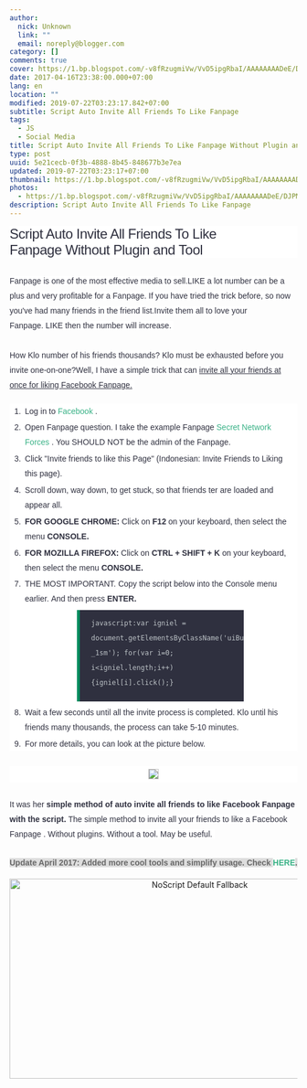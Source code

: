 ```yaml
---
author:
  nick: Unknown
  link: ""
  email: noreply@blogger.com
category: []
comments: true
cover: https://1.bp.blogspot.com/-v8fRzugmiVw/VvD5ipgRbaI/AAAAAAAADeE/DJPMUJuCNNMi-j7QTh8V6RpfBNlvqf6zw/s600/Script%2BAuto%2BInvite%2BAll%2BFriends%2BTo%2BLike%2BFanpage.%2BTanpa%2BPlugin.png
date: 2017-04-16T23:38:00.000+07:00
lang: en
location: ""
modified: 2019-07-22T03:23:17.842+07:00
subtitle: Script Auto Invite All Friends To Like Fanpage
tags:
  - JS
  - Social Media
title: Script Auto Invite All Friends To Like Fanpage Without Plugin and Tool
type: post
uuid: 5e21cecb-0f3b-4888-8b45-848677b3e7ea
updated: 2019-07-22T03:23:17+07:00
thumbnail: https://1.bp.blogspot.com/-v8fRzugmiVw/VvD5ipgRbaI/AAAAAAAADeE/DJPMUJuCNNMi-j7QTh8V6RpfBNlvqf6zw/s600/Script%2BAuto%2BInvite%2BAll%2BFriends%2BTo%2BLike%2BFanpage.%2BTanpa%2BPlugin.png
photos:
  - https://1.bp.blogspot.com/-v8fRzugmiVw/VvD5ipgRbaI/AAAAAAAADeE/DJPMUJuCNNMi-j7QTh8V6RpfBNlvqf6zw/s600/Script%2BAuto%2BInvite%2BAll%2BFriends%2BTo%2BLike%2BFanpage.%2BTanpa%2BPlugin.png
description: Script Auto Invite All Friends To Like Fanpage
---
```


<h1 class="post-title entry-title" style="background-color: white; border: 0px; box-sizing: border-box; color: #2f303f; font-family: Tahoma, sans-serif; font-size: 24px; font-stretch: inherit; font-weight: normal; letter-spacing: -0.5px; line-height: initial; margin: 0px 0px 10px; padding: 0px; vertical-align: baseline;"><span class="notranslate" style="border: 0px; box-sizing: border-box; font-family: inherit; font-size: inherit; font-stretch: inherit; font-style: inherit; font-variant: inherit; font-weight: inherit; line-height: inherit; margin: 0px; padding: 0px; vertical-align: baseline;">Script Auto Invite All Friends To Like Fanpage</span>&nbsp;<span class="notranslate" style="border: 0px; box-sizing: border-box; font-family: inherit; font-size: inherit; font-stretch: inherit; font-style: inherit; font-variant: inherit; font-weight: inherit; line-height: inherit; margin: 0px; padding: 0px; vertical-align: baseline;">Without Plugin and</span><span class="notranslate" style="border: 0px; box-sizing: border-box; font-family: inherit; font-size: inherit; font-stretch: inherit; font-style: inherit; font-variant: inherit; font-weight: inherit; line-height: inherit; margin: 0px; padding: 0px; vertical-align: baseline;">&nbsp;Tool</span></h1><div><span class="notranslate" style="border: 0px; box-sizing: border-box; font-family: inherit; font-size: inherit; font-stretch: inherit; font-style: inherit; font-variant: inherit; font-weight: inherit; line-height: inherit; margin: 0px; padding: 0px; vertical-align: baseline;"><br></span></div><div><span class="notranslate" style="border: 0px; box-sizing: border-box; font-family: inherit; font-size: inherit; font-stretch: inherit; font-style: inherit; font-variant: inherit; font-weight: inherit; line-height: inherit; margin: 0px; padding: 0px; vertical-align: baseline;"><span class="notranslate" style="background-color: white; border: 0px; box-sizing: border-box; color: #2f303f; font-family: &quot;arial&quot; , sans-serif; font-size: 14px; font-stretch: inherit; line-height: 26px; margin: 0px; padding: 0px; vertical-align: baseline;">Fanpage is one of the most effective media to sell.</span><span style="background-color: white; color: #2f303f; font-family: &quot;arial&quot; , sans-serif; font-size: 14px; line-height: 26px;"></span><span class="notranslate" style="background-color: white; border: 0px; box-sizing: border-box; color: #2f303f; font-family: &quot;arial&quot; , sans-serif; font-size: 14px; font-stretch: inherit; line-height: 26px; margin: 0px; padding: 0px; vertical-align: baseline;">LIKE a lot number can be a plus and very profitable for a Fanpage.</span><span style="background-color: white; color: #2f303f; font-family: &quot;arial&quot; , sans-serif; font-size: 14px; line-height: 26px;">&nbsp;</span><span class="notranslate" style="background-color: white; border: 0px; box-sizing: border-box; color: #2f303f; font-family: &quot;arial&quot; , sans-serif; font-size: 14px; font-stretch: inherit; line-height: 26px; margin: 0px; padding: 0px; vertical-align: baseline;">If you have tried the trick before, so now you've had many friends in the friend list.</span><span style="background-color: white; color: #2f303f; font-family: &quot;arial&quot; , sans-serif; font-size: 14px; line-height: 26px;"></span><span class="notranslate" style="background-color: white; border: 0px; box-sizing: border-box; color: #2f303f; font-family: &quot;arial&quot; , sans-serif; font-size: 14px; font-stretch: inherit; line-height: 26px; margin: 0px; padding: 0px; vertical-align: baseline;">Invite them all to love your Fanpage.</span><span style="background-color: white; color: #2f303f; font-family: &quot;arial&quot; , sans-serif; font-size: 14px; line-height: 26px;">&nbsp;</span><span class="notranslate" style="background-color: white; border: 0px; box-sizing: border-box; color: #2f303f; font-family: &quot;arial&quot; , sans-serif; font-size: 14px; font-stretch: inherit; line-height: 26px; margin: 0px; padding: 0px; vertical-align: baseline;">LIKE then the number will increase.</span><span style="background-color: white; color: #2f303f; font-family: &quot;arial&quot; , sans-serif; font-size: 14px; line-height: 26px;">&nbsp;</span><br style="background-color: white; box-sizing: border-box; color: #2f303f; font-family: Arial, sans-serif; font-size: 14px; line-height: 26px; margin: 0px; padding: 0px;"><br style="background-color: white; box-sizing: border-box; color: #2f303f; font-family: Arial, sans-serif; font-size: 14px; line-height: 26px; margin: 0px; padding: 0px;"><span class="notranslate" style="background-color: white; border: 0px; box-sizing: border-box; color: #2f303f; font-family: &quot;arial&quot; , sans-serif; font-size: 14px; font-stretch: inherit; line-height: 26px; margin: 0px; padding: 0px; vertical-align: baseline;">How Klo number of his friends thousands?</span><span style="background-color: white; color: #2f303f; font-family: &quot;arial&quot; , sans-serif; font-size: 14px; line-height: 26px;">&nbsp;</span><span class="notranslate" style="background-color: white; border: 0px; box-sizing: border-box; color: #2f303f; font-family: &quot;arial&quot; , sans-serif; font-size: 14px; font-stretch: inherit; line-height: 26px; margin: 0px; padding: 0px; vertical-align: baseline;">Klo must be exhausted before you invite one-on-one?</span><span style="background-color: white; color: #2f303f; font-family: &quot;arial&quot; , sans-serif; font-size: 14px; line-height: 26px;"></span><span class="notranslate" style="background-color: white; border: 0px; box-sizing: border-box; color: #2f303f; font-family: &quot;arial&quot; , sans-serif; font-size: 14px; font-stretch: inherit; line-height: 26px; margin: 0px; padding: 0px; vertical-align: baseline;">Well, I have a simple trick that can&nbsp;<u style="border: 0px; box-sizing: border-box; font-family: inherit; font-size: inherit; font-stretch: inherit; font-style: inherit; font-variant: inherit; font-weight: inherit; line-height: inherit; margin: 0px; padding: 0px; vertical-align: baseline;">invite all your friends at once for liking Facebook Fanpage.</u></span><span style="background-color: white; color: #2f303f; font-family: &quot;arial&quot; , sans-serif; font-size: 14px; line-height: 26px;">&nbsp;</span><br style="background-color: white; box-sizing: border-box; color: #2f303f; font-family: Arial, sans-serif; font-size: 14px; line-height: 26px; margin: 0px; padding: 0px;"></span><br><ol style="background-color: white; border: 0px; box-sizing: border-box; color: #2f303f; counter-reset: li 0; font-family: Arial, sans-serif; font-size: 14px; font-stretch: inherit; line-height: 26px; list-style: none; margin: 0px; padding: 0px; vertical-align: baseline;"><span class="notranslate" style="border: 0px; box-sizing: border-box; font-family: inherit; font-size: inherit; font-stretch: inherit; font-style: inherit; font-variant: inherit; font-weight: inherit; line-height: inherit; margin: 0px; padding: 0px; vertical-align: baseline;"><li style="border: 0px; box-sizing: border-box; font-family: inherit; font-size: inherit; font-stretch: inherit; font-style: inherit; font-variant: inherit; font-weight: inherit; line-height: inherit; list-style-type: decimal; margin: 0.2em 0px 0px 1.7em; padding: 0px 3px; vertical-align: baseline;"><span class="notranslate" style="border: 0px; box-sizing: border-box; font-family: inherit; font-size: inherit; font-stretch: inherit; font-style: inherit; font-variant: inherit; font-weight: inherit; line-height: inherit; margin: 0px; padding: 0px; vertical-align: baseline;">Log in to&nbsp;<a href="https://fb.me/" style="-webkit-transition: all 0.3s; border: 0px; box-sizing: border-box; color: #37b185; font-family: inherit; font-size: inherit; font-stretch: inherit; font-style: inherit; font-variant: inherit; font-weight: inherit; line-height: inherit; margin: 0px; padding: 0px; text-decoration: none; transition: all 0.3s; vertical-align: baseline;" title="Script Auto Invite All Friends To Like Fanpage. Without Plugin. without Tool" rel="noopener noreferer nofollow">Facebook</a>&nbsp;.</span></li><li style="border: 0px; box-sizing: border-box; font-family: inherit; font-size: inherit; font-stretch: inherit; font-style: inherit; font-variant: inherit; font-weight: inherit; line-height: inherit; list-style-type: decimal; margin: 0.2em 0px 0px 1.7em; padding: 0px 3px; vertical-align: baseline;"><span class="notranslate" style="border: 0px; box-sizing: border-box; font-family: inherit; font-size: inherit; font-stretch: inherit; font-style: inherit; font-variant: inherit; font-weight: inherit; line-height: inherit; margin: 0px; padding: 0px; vertical-align: baseline;">Open Fanpage question.</span>&nbsp;<span class="notranslate" style="border: 0px; box-sizing: border-box; font-family: inherit; font-size: inherit; font-stretch: inherit; font-style: inherit; font-variant: inherit; font-weight: inherit; line-height: inherit; margin: 0px; padding: 0px; vertical-align: baseline;">I take the example Fanpage&nbsp;<a href="https://www.facebook.com/secretnetworkforces" style="-webkit-transition: all 0.3s; border: 0px; box-sizing: border-box; color: #37b185; font-family: inherit; font-size: inherit; font-stretch: inherit; font-style: inherit; font-variant: inherit; font-weight: inherit; line-height: inherit; margin: 0px; padding: 0px; text-decoration: none; transition: all 0.3s; vertical-align: baseline;" target="_blank" title="BJITA - Japan Anime Manga" rel="noopener noreferer nofollow">Secret Network Forces</a>&nbsp;.</span>&nbsp;<span class="notranslate" style="border: 0px; box-sizing: border-box; font-family: inherit; font-size: inherit; font-stretch: inherit; font-style: inherit; font-variant: inherit; font-weight: inherit; line-height: inherit; margin: 0px; padding: 0px; vertical-align: baseline;">You SHOULD NOT be the admin of the Fanpage.</span></li><li style="border: 0px; box-sizing: border-box; font-family: inherit; font-size: inherit; font-stretch: inherit; font-style: inherit; font-variant: inherit; font-weight: inherit; line-height: inherit; list-style-type: decimal; margin: 0.2em 0px 0px 1.7em; padding: 0px 3px; vertical-align: baseline;"><span class="notranslate" style="border: 0px; box-sizing: border-box; font-family: inherit; font-size: inherit; font-stretch: inherit; font-style: inherit; font-variant: inherit; font-weight: inherit; line-height: inherit; margin: 0px; padding: 0px; vertical-align: baseline;">Click "Invite friends to like this Page" (Indonesian: Invite Friends to Liking this page).</span></li><li style="border: 0px; box-sizing: border-box; font-family: inherit; font-size: inherit; font-stretch: inherit; font-style: inherit; font-variant: inherit; font-weight: inherit; line-height: inherit; list-style-type: decimal; margin: 0.2em 0px 0px 1.7em; padding: 0px 3px; vertical-align: baseline;"><span class="notranslate" style="border: 0px; box-sizing: border-box; font-family: inherit; font-size: inherit; font-stretch: inherit; font-style: inherit; font-variant: inherit; font-weight: inherit; line-height: inherit; margin: 0px; padding: 0px; vertical-align: baseline;">Scroll down, way down, to get stuck, so that friends ter are loaded and appear all.</span></li><li style="border: 0px; box-sizing: border-box; font-family: inherit; font-size: inherit; font-stretch: inherit; font-style: inherit; font-variant: inherit; font-weight: inherit; line-height: inherit; list-style-type: decimal; margin: 0.2em 0px 0px 1.7em; padding: 0px 3px; vertical-align: baseline;"><span class="notranslate" style="border: 0px; box-sizing: border-box; font-family: inherit; font-size: inherit; font-stretch: inherit; font-style: inherit; font-variant: inherit; font-weight: inherit; line-height: inherit; margin: 0px; padding: 0px; vertical-align: baseline;"><b style="border: 0px; box-sizing: border-box; font-family: inherit; font-size: inherit; font-stretch: inherit; font-style: inherit; font-variant: inherit; line-height: inherit; margin: 0px; padding: 0px; vertical-align: baseline;">FOR GOOGLE CHROME:</b>&nbsp;Click on&nbsp;<b style="border: 0px; box-sizing: border-box; font-family: inherit; font-size: inherit; font-stretch: inherit; font-style: inherit; font-variant: inherit; line-height: inherit; margin: 0px; padding: 0px; vertical-align: baseline;">F12</b>&nbsp;on your keyboard, then select the menu&nbsp;<b style="border: 0px; box-sizing: border-box; font-family: inherit; font-size: inherit; font-stretch: inherit; font-style: inherit; font-variant: inherit; line-height: inherit; margin: 0px; padding: 0px; vertical-align: baseline;">CONSOLE.</b></span></li><li style="border: 0px; box-sizing: border-box; font-family: inherit; font-size: inherit; font-stretch: inherit; font-style: inherit; font-variant: inherit; font-weight: inherit; line-height: inherit; list-style-type: decimal; margin: 0.2em 0px 0px 1.7em; padding: 0px 3px; vertical-align: baseline;"><span class="notranslate" style="border: 0px; box-sizing: border-box; font-family: inherit; font-size: inherit; font-stretch: inherit; font-style: inherit; font-variant: inherit; font-weight: inherit; line-height: inherit; margin: 0px; padding: 0px; vertical-align: baseline;"><b style="border: 0px; box-sizing: border-box; font-family: inherit; font-size: inherit; font-stretch: inherit; font-style: inherit; font-variant: inherit; line-height: inherit; margin: 0px; padding: 0px; vertical-align: baseline;">FOR MOZILLA FIREFOX:</b>&nbsp;Click on&nbsp;<b style="border: 0px; box-sizing: border-box; font-family: inherit; font-size: inherit; font-stretch: inherit; font-style: inherit; font-variant: inherit; line-height: inherit; margin: 0px; padding: 0px; vertical-align: baseline;">CTRL + SHIFT + K</b>&nbsp;on your keyboard, then select the menu&nbsp;<b style="border: 0px; box-sizing: border-box; font-family: inherit; font-size: inherit; font-stretch: inherit; font-style: inherit; font-variant: inherit; line-height: inherit; margin: 0px; padding: 0px; vertical-align: baseline;">CONSOLE.</b></span></li><li style="border: 0px; box-sizing: border-box; font-family: inherit; font-size: inherit; font-stretch: inherit; font-style: inherit; font-variant: inherit; font-weight: inherit; line-height: inherit; list-style-type: decimal; margin: 0.2em 0px 0px 1.7em; padding: 0px 3px; vertical-align: baseline;"><span class="notranslate" style="border: 0px; box-sizing: border-box; font-family: inherit; font-size: inherit; font-stretch: inherit; font-style: inherit; font-variant: inherit; font-weight: inherit; line-height: inherit; margin: 0px; padding: 0px; vertical-align: baseline;">THE MOST IMPORTANT.</span>&nbsp;<span class="notranslate" style="border: 0px; box-sizing: border-box; font-family: inherit; font-size: inherit; font-stretch: inherit; font-style: inherit; font-variant: inherit; font-weight: inherit; line-height: inherit; margin: 0px; padding: 0px; vertical-align: baseline;">Copy&nbsp;the script&nbsp;below into the Console menu earlier.</span>&nbsp;<span class="notranslate" style="border: 0px; box-sizing: border-box; font-family: inherit; font-size: inherit; font-stretch: inherit; font-style: inherit; font-variant: inherit; font-weight: inherit; line-height: inherit; margin: 0px; padding: 0px; vertical-align: baseline;">And then press&nbsp;<b style="border: 0px; box-sizing: border-box; font-family: inherit; font-size: inherit; font-stretch: inherit; font-style: inherit; font-variant: inherit; line-height: inherit; margin: 0px; padding: 0px; vertical-align: baseline;">ENTER.</b></span>&nbsp;<br style="box-sizing: border-box; margin: 0px; padding: 0px;"><pre style="-webkit-user-select: text; background-color: #2f303f; border-left-color: rgb(0, 140, 95); border-left-style: solid; border-width: 0px 0px 0px 5px; box-sizing: border-box; font-family: monospace, monospace; font-size: 13px; font-stretch: inherit; font-style: inherit; font-variant: inherit; font-weight: inherit; line-height: inherit; margin: 0.5em auto; overflow: auto; padding: 0px; position: relative; tab-size: 2; vertical-align: baseline; width: 292.203125px; word-break: normal; word-wrap: break-word;"><code style="background: none; border: none; box-sizing: border-box; color: #bdc3c7; display: block; font-family: 'source code pro', menlo, consolas, monaco, monospace; font-size: 12px; font-stretch: inherit; font-style: inherit; font-variant: inherit; font-weight: inherit; line-height: inherit; margin: 0px; max-height: 200px; overflow: auto; padding: 10px 20px 20px; vertical-align: baseline; white-space: pre-wrap;">javascript:var igniel = document.getElementsByClassName('uiButton _1sm'); for(var i=0; i&lt;igniel.length;i++) {igniel[i].click();}<span style="color: #2f303f; font-family: monospace , monospace; font-size: 13px; font-style: inherit; font-variant: inherit; font-weight: inherit; line-height: inherit;"> </span></code></pre></li><li style="border: 0px; box-sizing: border-box; font-family: inherit; font-size: inherit; font-stretch: inherit; font-style: inherit; font-variant: inherit; font-weight: inherit; line-height: inherit; list-style-type: decimal; margin: 0.2em 0px 0px 1.7em; padding: 0px 3px; vertical-align: baseline;"><span class="notranslate" style="border: 0px; box-sizing: border-box; font-family: inherit; font-size: inherit; font-stretch: inherit; font-style: inherit; font-variant: inherit; font-weight: inherit; line-height: inherit; margin: 0px; padding: 0px; vertical-align: baseline;">Wait a few seconds until all the invite process is completed.</span>&nbsp;<span class="notranslate" style="border: 0px; box-sizing: border-box; font-family: inherit; font-size: inherit; font-stretch: inherit; font-style: inherit; font-variant: inherit; font-weight: inherit; line-height: inherit; margin: 0px; padding: 0px; vertical-align: baseline;">Klo until his friends many thousands, the process can take 5-10 minutes.</span></li><li style="border: 0px; box-sizing: border-box; font-family: inherit; font-size: inherit; font-stretch: inherit; font-style: inherit; font-variant: inherit; font-weight: inherit; line-height: inherit; list-style-type: decimal; margin: 0.2em 0px 0px 1.7em; padding: 0px 3px; vertical-align: baseline;"><span class="notranslate" style="border: 0px; box-sizing: border-box; font-family: inherit; font-size: inherit; font-stretch: inherit; font-style: inherit; font-variant: inherit; font-weight: inherit; line-height: inherit; margin: 0px; padding: 0px; vertical-align: baseline;">For more details, you can look at the picture below.</span></li></span></ol><span class="notranslate" style="border: 0px; box-sizing: border-box; font-family: inherit; font-size: inherit; font-stretch: inherit; font-style: inherit; font-variant: inherit; font-weight: inherit; line-height: inherit; margin: 0px; padding: 0px; vertical-align: baseline;"><br style="background-color: white; box-sizing: border-box; color: #2f303f; font-family: Arial, sans-serif; font-size: 14px; line-height: 26px; margin: 0px; padding: 0px;"><center style="background-color: white; border: 0px; box-sizing: border-box; color: #2f303f; font-family: Arial, sans-serif; font-size: 14px; font-stretch: inherit; line-height: 26px; margin: 0px; padding: 0px; vertical-align: baseline;"><a href="https://1.bp.blogspot.com/-v8fRzugmiVw/VvD5ipgRbaI/AAAAAAAADeE/DJPMUJuCNNMi-j7QTh8V6RpfBNlvqf6zw/s1600/Script%2BAuto%2BInvite%2BAll%2BFriends%2BTo%2BLike%2BFanpage.%2BTanpa%2BPlugin.png" imageanchor="1" style="-webkit-transition: all 0.3s; border: 0px; box-sizing: border-box; color: #37b185; font-family: inherit; font-size: inherit; font-stretch: inherit; font-style: inherit; font-variant: inherit; font-weight: inherit; line-height: inherit; margin: 0px; padding: 0px; text-decoration: none; transition: all 0.3s; vertical-align: baseline;" rel="noopener noreferer nofollow"><img border="0" src="https://1.bp.blogspot.com/-v8fRzugmiVw/VvD5ipgRbaI/AAAAAAAADeE/DJPMUJuCNNMi-j7QTh8V6RpfBNlvqf6zw/s600/Script%2BAuto%2BInvite%2BAll%2BFriends%2BTo%2BLike%2BFanpage.%2BTanpa%2BPlugin.png" style="-webkit-transition: all 0.6s ease; background: rgb(250, 250, 250); border: 1px solid rgba(0, 0, 0, 0.2); box-sizing: border-box; font-family: inherit; font-size: inherit; font-stretch: inherit; font-style: inherit; font-variant: inherit; font-weight: inherit; height: auto; line-height: inherit; margin: 5px 0px; max-width: 100%; opacity: 1; outline: none; padding: 0px; transition: all 0.6s ease; vertical-align: middle;"></a></center><br style="background-color: white; box-sizing: border-box; color: #2f303f; font-family: Arial, sans-serif; font-size: 14px; line-height: 26px; margin: 0px; padding: 0px;"><span class="notranslate" style="background-color: white; border: 0px; box-sizing: border-box; color: #2f303f; font-family: &quot;arial&quot; , sans-serif; font-size: 14px; font-stretch: inherit; line-height: 26px; margin: 0px; padding: 0px; vertical-align: baseline;">It was her&nbsp;<b style="border: 0px; box-sizing: border-box; font-family: inherit; font-size: inherit; font-stretch: inherit; font-style: inherit; font-variant: inherit; line-height: inherit; margin: 0px; padding: 0px; vertical-align: baseline;">simple method of auto invite all friends to like Facebook Fanpage with the script.</b></span><span style="background-color: white; color: #2f303f; font-family: &quot;arial&quot; , sans-serif; font-size: 14px; line-height: 26px;">&nbsp;</span><span class="notranslate" style="background-color: white; border: 0px; box-sizing: border-box; color: #2f303f; font-family: &quot;arial&quot; , sans-serif; font-size: 14px; font-stretch: inherit; line-height: 26px; margin: 0px; padding: 0px; vertical-align: baseline;">The simple method to invite all your friends to like a Facebook Fanpage&nbsp;.</span><span style="background-color: white; color: #2f303f; font-family: &quot;arial&quot; , sans-serif; font-size: 14px; line-height: 26px;">&nbsp;</span><span class="notranslate" style="background-color: white; border: 0px; box-sizing: border-box; color: #2f303f; font-family: &quot;arial&quot; , sans-serif; font-size: 14px; font-stretch: inherit; line-height: 26px; margin: 0px; padding: 0px; vertical-align: baseline;">Without plugins.</span><span style="background-color: white; color: #2f303f; font-family: &quot;arial&quot; , sans-serif; font-size: 14px; line-height: 26px;">&nbsp;</span><span class="notranslate" style="background-color: white; border: 0px; box-sizing: border-box; color: #2f303f; font-family: &quot;arial&quot; , sans-serif; font-size: 14px; font-stretch: inherit; line-height: 26px; margin: 0px; padding: 0px; vertical-align: baseline;">Without a tool.</span><span style="background-color: white; color: #2f303f; font-family: &quot;arial&quot; , sans-serif; font-size: 14px; line-height: 26px;">&nbsp;</span><span class="notranslate" style="background-color: white; border: 0px; box-sizing: border-box; color: #2f303f; font-family: &quot;arial&quot; , sans-serif; font-size: 14px; font-stretch: inherit; line-height: 26px; margin: 0px; padding: 0px; vertical-align: baseline;">May be useful.</span><span style="background-color: white; color: #2f303f; font-family: &quot;arial&quot; , sans-serif; font-size: 14px; line-height: 26px;">&nbsp;</span></span></div><div><span class="notranslate" style="border: 0px; box-sizing: border-box; font-family: inherit; font-size: inherit; font-stretch: inherit; font-style: inherit; font-variant: inherit; font-weight: inherit; line-height: inherit; margin: 0px; padding: 0px; vertical-align: baseline;"><span style="background-color: white; color: #2f303f; font-family: &quot;arial&quot; , sans-serif; font-size: 14px; line-height: 26px;"><br></span></span></div><div><span class="notranslate" style="border: 0px; box-sizing: border-box; font-family: inherit; font-size: inherit; font-stretch: inherit; font-style: inherit; font-variant: inherit; font-weight: inherit; line-height: inherit; margin: 0px; padding: 0px; vertical-align: baseline;"><span style="background-color: #dddddd; color: #676767; font-family: &quot;arial&quot; , sans-serif; font-size: 14px; font-weight: bold; line-height: 22px;">Update April 2017: Added more cool tools and simplify usage. Check&nbsp;</span><a href="http://www.webmanajemen.com/p/search.html?q=update%20script%20auto%20invite%20fanpage" style="-webkit-transition: all 0.3s; border: 0px; box-sizing: border-box; color: #37b185; font-family: Arial, sans-serif; font-size: 14px; font-stretch: inherit; font-weight: bold; line-height: 22px; margin: 0px; padding: 0px; text-decoration: none; transition: all 0.3s; vertical-align: baseline;" target="_blank" title="Script Auto Invite / Undang Semua Teman ke Fanspage GRATIS - Igniel" rel="noopener noreferer nofollow">HERE</a><span style="background-color: #dddddd; color: #676767; font-family: &quot;arial&quot; , sans-serif; font-size: 14px; font-weight: bold; line-height: 22px;">.</span></span></div><style amp-custom="">.thumb-post{text-align:center;margin:0;padding:0;width:100%} .thumb-post amp-img{width:100%;max-width:100%;height:auto;min-height:450px;max-height:600px;margin:0} </style> <br><div class="thumb-post"><noscript><img src="https://scontent.fsub2-1.fna.fbcdn.net/v/t1.0-9/fr/cp0/e15/q65/17796846_1773189839677671_6977008867135609966_n.png.jpg?efg=eyJpIjoidCJ9&amp;oh=292c21d1c58e8e185a8d6c63dec60c5a&amp;oe=5957C4B8" width="650" height="350" alt="NoScript Default Fallback" title="default fallback"></noscript></div>